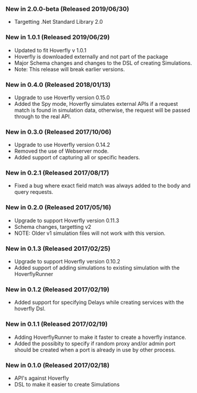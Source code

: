 ### New in 2.0.0-beta (Released 2019/06/30)
* Targetting .Net Standard Library 2.0

### New in 1.0.1 (Released 2019/06/29)
* Updated to fit Hoverfly v 1.0.1
* Hoverfly is downloaded externally and not part of the package
* Major Schema changes and changes to the DSL of creating Simulations.
* Note: This release will break earlier versions.

### New in 0.4.0 (Released 2018/01/13)
* Upgrade to use Hoverfly version 0.15.0
* Added the Spy mode, Hoverfly simulates external APIs if a request match is found in simulation data, otherwise, the request will be passed through to the real API.

### New in 0.3.0 (Released 2017/10/06)
* Upgrade to use Hoverfly version 0.14.2
* Removed the use of Webserver mode.
* Added support of capturing all or specific headers.

### New in 0.2.1 (Released 2017/08/17)
* Fixed a bug where exact field match was always added to the body and query requests.

### New in 0.2.0 (Released 2017/05/16)
* Upgrade to support Hoverfly version 0.11.3
* Schema changes, targetting v2
* NOTE: Older v1 simulation files will not work with this version.

### New in 0.1.3 (Released 2017/02/25)
* Upgrade to support Hoverfly version 0.10.2
* Added support of adding simulations to existing simulation with the HoverflyRunner

### New in 0.1.2 (Released 2017/02/19)
* Added support for specifying Delays while creating services with the hoverfly Dsl.

### New in 0.1.1 (Released 2017/02/19)
* Adding HoverflyRunner to make it faster to create a hoverfly instance.
* Added the possibity to specify if random proxy and/or admin port should be created when a port is already in use by other process.

### New in 0.1.0 (Released 2017/02/18)
* API's against Hoverfly
* DSL to make it easier to create Simulations